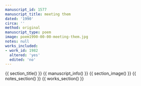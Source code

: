```yaml
---
manuscript_id: 1577
manuscript_title: meeting them
dated: '1990'
circa: ''
method: original
manuscript_type: poem
image: poem1990-00-00-meeting-them.jpg
notes: null
works_included:
- work_id: 1982
  altered: 'yes'
  edited: 'no'
---
```


{{ section_title() }}
{{ manuscript_info() }}
{{ section_image() }}
{{ notes_section() }}
{{ works_section() }}

